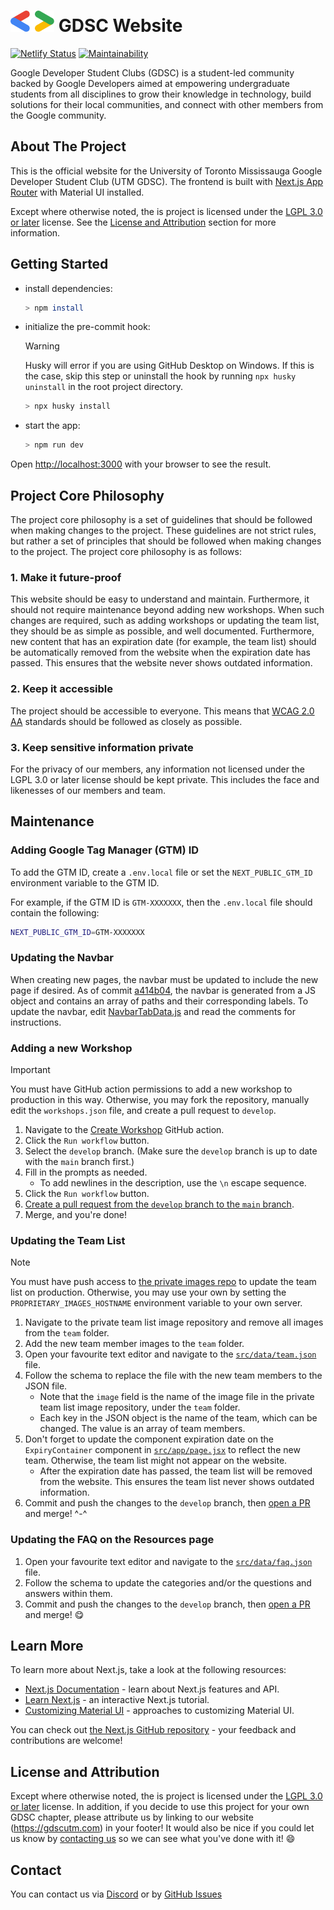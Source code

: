 <h1>
	<picture>
		<img alt="Google Developers Bracket" src="./src/assets/graphics/bracket.svg" height="34">
	</picture>
	GDSC Website
</h1>

[![Netlify Status](https://api.netlify.com/api/v1/badges/30870ebd-b4fa-4c6b-888e-da18cfb2f0b1/deploy-status)](https://app.netlify.com/sites/gdscutm/deploys) [![Maintainability](https://api.codeclimate.com/v1/badges/90a63eebb216f087e575/maintainability)](https://codeclimate.com/github/utmgdsc/website/maintainability)

Google Developer Student Clubs (GDSC) is a student-led community backed by Google Developers aimed at empowering undergraduate students from all disciplines to grow their knowledge in technology, build solutions for their local communities, and connect with other members from the Google community.

## About The Project

This is the official website for the University of Toronto Mississauga Google Developer Student Club (UTM GDSC). The frontend is built with [Next.js App Router](https://nextjs.org/docs/app) with Material UI installed.

Except where otherwise noted, the is project is licensed under the [LGPL 3.0 or later](https://www.gnu.org/licenses/lgpl-3.0.html) license. See the [License and Attribution](#license-and-attribution) section for more information.

## Getting Started

* install dependencies:
	```sh
	> npm install
	```

* initialize the pre-commit hook:
	> [!WARNING]
	> Husky will error if you are using GitHub Desktop on Windows. If this is the case, skip this step or uninstall the hook by running `npx husky uninstall` in the root project directory.
	```sh
	> npx husky install
	```

* start the app:
	```sh
	> npm run dev
	```

Open [http://localhost:3000](http://localhost:3000) with your browser to see the result.


## Project Core Philosophy
The project core philosophy is a set of guidelines that should be followed when making changes to the project. These guidelines are not strict rules, but rather a set of principles that should be followed when making changes to the project. The project core philosophy is as follows:

### 1. Make it future-proof
This website should be easy to understand and maintain. Furthermore, it should not require maintenance beyond adding new workshops. When such changes are required, such as adding workshops or updating the team list, they should be as simple as possible, and well documented. Furthermore, new content that has an expiration date (for example, the team list) should be automatically removed from the website when the expiration date has passed. This ensures that the website never shows outdated information.

### 2. Keep it accessible
The project should be accessible to everyone. This means that [WCAG 2.0 AA](https://www.w3.org/WAI/WCAG22/quickref/?versions=2.1) standards should be followed as closely as possible.

### 3. Keep sensitive information private
For the privacy of our members, any information not licensed under the LGPL 3.0 or later license should be kept private. This includes the face and likenesses of our members and team.


## Maintenance
### Adding Google Tag Manager (GTM) ID
To add the GTM ID, create a `.env.local` file or set the `NEXT_PUBLIC_GTM_ID` environment variable to the GTM ID.

For example, if the GTM ID is `GTM-XXXXXXX`, then the `.env.local` file should contain the following:
```sh
NEXT_PUBLIC_GTM_ID=GTM-XXXXXXX
```

### Updating the Navbar
When creating new pages, the navbar must be updated to include the new page if desired. As of commit [a414b04](https://github.com/utmgdsc/website/commit/a414b0440bb11440ceb96d05d8d7da0d856da6cd), the navbar is generated from a JS object and contains an array of paths and their corresponding labels. To update the navbar, edit [NavbarTabData.js](https://github.com/utmgdsc/website/blob/main/src/data/NavbarTabData.js) and read the comments for instructions.


### Adding a new Workshop
> [!IMPORTANT]
> You must have GitHub action permissions to add a new workshop to production in this way. Otherwise, you may fork the repository, manually edit the `workshops.json` file, and create a pull request to `develop`.

1. Navigate to the [Create Workshop](https://github.com/utmgdsc/website/actions/workflows/create-workshop-pull-request.yml) GitHub action.
2. Click the `Run workflow` button.
3. Select the `develop` branch. (Make sure the `develop` branch is up to date with the `main` branch first.)
4. Fill in the prompts as needed.
	* To add newlines in the description, use the `\n` escape sequence.
5. Click the `Run workflow` button.
6. [Create a pull request from the `develop` branch to the `main` branch](https://github.com/utmgdsc/website/compare/main...develop).
7. Merge, and you're done!

### Updating the Team List
> [!NOTE]
> You must have push access to [the private images repo](https://github.com/utmgdsc/website_proprietary) to update the team list on production. Otherwise, you may use your own by setting the `PROPRIETARY_IMAGES_HOSTNAME` environment variable to your own server.

1. Navigate to the private team list image repository and remove all images from the `team` folder.
2. Add the new team member images to the `team` folder.
3. Open your favourite text editor and navigate to the [`src/data/team.json`](https://github.com/utmgdsc/website/blob/main/src/data/team.json) file.
4. Follow the schema to replace the file with the new team members to the JSON file.
	- Note that the `image` field is the name of the image file in the private team list image repository, under the `team` folder.
	- Each key in the JSON object is the name of the team, which can be changed. The value is an array of team members.
5. Don't forget to update the component expiration date on the `ExpiryContainer` component in [`src/app/page.jsx`](https://github.com/utmgdsc/website/blob/main/src/app/page.jsx) to reflect the new team. Otherwise, the team list might not appear on the website.
   - After the expiration date has passed, the team list will be removed from the website. This ensures the team list never shows outdated information.
6. Commit and push the changes to the `develop` branch, then [open a PR](https://github.com/utmgdsc/website/compare/main...develop) and merge! ^-^

### Updating the FAQ on the Resources page
1. Open your favourite text editor and navigate to the [`src/data/faq.json`](https://github.com/utmgdsc/website/blob/main/src/data/faq.json) file.
2. Follow the schema to update the categories and/or the questions and answers within them.
3. Commit and push the changes to the `develop` branch, then [open a PR](https://github.com/utmgdsc/website/compare/main...develop) and merge! :yum:

## Learn More
To learn more about Next.js, take a look at the following resources:

- [Next.js Documentation](https://nextjs.org/docs) - learn about Next.js features and API.
- [Learn Next.js](https://nextjs.org/learn) - an interactive Next.js tutorial.
- [Customizing Material UI](https://mui.com/material-ui/customization/how-to-customize/) - approaches to customizing Material UI.

You can check out [the Next.js GitHub repository](https://github.com/vercel/next.js/) - your feedback and contributions are welcome!

## License and Attribution

Except where otherwise noted, the is project is licensed under the [LGPL 3.0 or later](https://www.gnu.org/licenses/lgpl-3.0.html) license. In addition, if you decide to use this project for your own GDSC chapter, please attribute us by linking to our website (https://gdscutm.com) in your footer! It would also be nice if you could let us know by [contacting us](#contact) so we can see what you've done with it! :smile:

## Contact
You can contact us via [Discord](https://discord.gg/FMJNvhXJAa) or by [GitHub Issues](https://github.com/utmgdsc/website/issues/new/choose)

